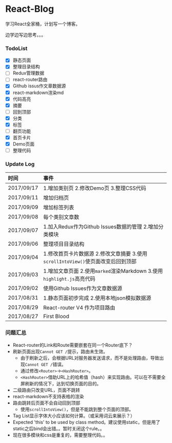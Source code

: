 # React-Blog

学习React全家桶，计划写一个博客。

边学边写边思考。。。


### TodoList

* [x] 静态页面
* [x] 整理目录结构
* [ ] Redux管理数据
* [ ] react-router路由
* [x] Github issus作文章数据源
* [x] react-markdown渲染md
* [x] 代码高亮
* [x] 摘要
* [ ] 回到顶部
* [x] 分类
* [x] 标签
* [ ] 翻页功能
* [x] 首页卡片
* [x] Demo页面
* [ ] 整理代码

### Update Log

|时间|事件|
|:---|:---|
|2017/09/17|1.增加类别页 2.修改Demo页 3.整理CSS代码|
|2017/09/11|增加归档页|
|2017/09/09|增加标签列表|
|2017/09/08|每个类别文章数|
|2017/09/07|1.加入Redux作为Github Issues数据的管理 2.增加分类模块|
|2017/09/06|整理项目目录结构|
|2017/09/04|1.修改首页卡片数据源 2.修改文章摘要 3.使用`scrollIntoView()`使页面改变后回到顶部|
|2017/09/03|1.增加文章页面 2.使用`marked`渲染Markdown 3.使用`highlight.js`高亮代码|
|2017/09/02|使用Github Issues作为文章数据源|
|2017/08/31|1.静态页面初步完成 2.使用本地json模拟数据源|
|2017/08/29|React-router V4 作为项目路由|
|2017/08/27|First Blood|

### 问题汇总

- React-router的Link和Route需要嵌套在同一个Router底下？
- 刷新页面出现`Cannot GET /`提示，路由未生效。
   - 由于刷新之后，会根据URL对服务器发送请求，而不是处理路由，导致出现`Cannot GET /`错误。
   - 通过修改`<Router>`→`<HashRouter>`。
   - `<HashRouter>`借助URL上的哈希值（hash）来实现路由。可以在不需要全屏刷新的情况下，达到切换页面的目的。
- 二级路由只改变URL，页面不跳转
- react-markdown不支持表格的渲染
- 路由跳转后页面不会自动回到顶部
   - 使用`scrollIntoView()`，但是不能跳到整个页面的顶部。
- Tag List显示字体大小应该如何计算。（或采用词云来展示？）
- Expected 'this' to be used by class method。建议使用static，但是用了static之后bind会出错。。暂时关闭这个rule。。
- 现在很多模块和css是重复的，需要整理代码。。